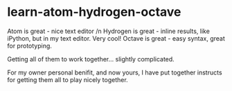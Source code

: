 # learn-atom-hydrogen-octave

Atom is great - nice text editor /n
Hydrogen is great - inline results, like iPython, but in my text editor. Very cool!
Octave is great - easy syntax, great for prototyping. 

Getting all of them to work together... slightly complicated. 

For my owner personal benifit, and now yours, I have put together instructs for getting them all to play nicely together. 
